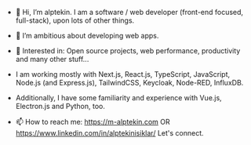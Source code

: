 - 👋 Hi, I’m alptekin. I am a software / web developer (front-end focused, full-stack), upon lots of other things.

- 💞️ I’m ambitious about developing web apps.

- 💞️ Interested in: Open source projects, web performance, productivity and many other stuff...

- I am working mostly with Next.js, React.js, TypeScript, JavaScript, Node.js (and Express.js), TailwindCSS, Keycloak, Node-RED, InfluxDB.

- Additionally, I have some familiarity and experience with Vue.js, Electron.js and Python, too.

- 📫 How to reach me: https://m-alptekin.com OR https://www.linkedin.com/in/alptekinisiklar/ Let's connect.
<!---
aisiklar/aisiklar is a ✨ special ✨ repository because its `README.md` (this file) appears on your GitHub profile.
You can click the Preview link to take a look at your changes.
--->
